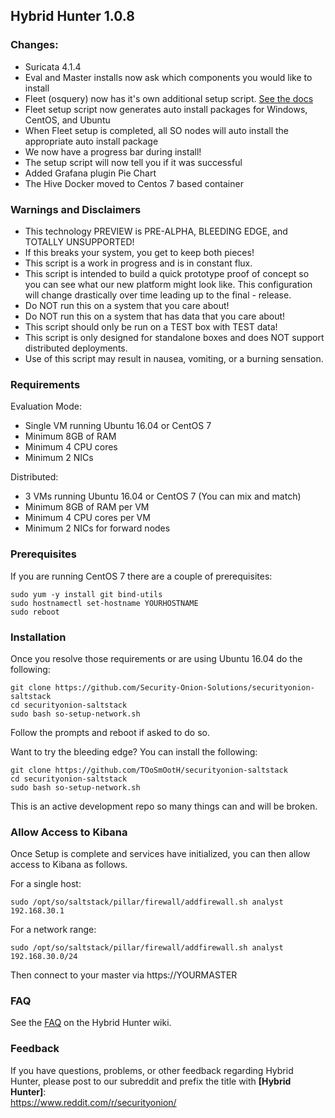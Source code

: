 ## Hybrid Hunter 1.0.8

### Changes:
- Suricata 4.1.4
- Eval and Master installs now ask which components you would like to install
- Fleet (osquery) now has it's own additional setup script. [See the docs](https://github.com/Security-Onion-Solutions/securityonion-saltstack/wiki/Configuring-Osquery-with-Security-Onion)
- Fleet setup script now generates auto install packages for Windows, CentOS, and Ubuntu
- When Fleet setup is completed, all SO nodes will auto install the appropriate auto install package
- We now have a progress bar during install!
- The setup script will now tell you if it was successful
- Added Grafana plugin Pie Chart
- The Hive Docker moved to Centos 7 based container

### Warnings and Disclaimers

- This technology PREVIEW is PRE-ALPHA, BLEEDING EDGE, and TOTALLY UNSUPPORTED!  
- If this breaks your system, you get to keep both pieces!  
- This script is a work in progress and is in constant flux.  
- This script is intended to build a quick prototype proof of concept so you can see what our new platform might look like.  This configuration will change drastically over time leading up to the final - release.  
- Do NOT run this on a system that you care about!  
- Do NOT run this on a system that has data that you care about!  
- This script should only be run on a TEST box with TEST data!  
- This script is only designed for standalone boxes and does NOT support distributed deployments.  
- Use of this script may result in nausea, vomiting, or a burning sensation.  

### Requirements

Evaluation Mode:

- Single VM running Ubuntu 16.04 or CentOS 7
- Minimum 8GB of RAM
- Minimum 4 CPU cores
- Minimum 2 NICs

Distributed:

- 3 VMs running Ubuntu 16.04 or CentOS 7 (You can mix and match)
- Minimum 8GB of RAM per VM
- Minimum 4 CPU cores per VM
- Minimum 2 NICs for forward nodes

### Prerequisites

If you are running CentOS 7 there are a couple of prerequisites:

```
sudo yum -y install git bind-utils
sudo hostnamectl set-hostname YOURHOSTNAME
sudo reboot
```

### Installation

Once you resolve those requirements or are using Ubuntu 16.04 do the following:

```
git clone https://github.com/Security-Onion-Solutions/securityonion-saltstack
cd securityonion-saltstack
sudo bash so-setup-network.sh
```
Follow the prompts and reboot if asked to do so.

Want to try the bleeding edge? You can install the following:
```
git clone https://github.com/TOoSmOotH/securityonion-saltstack
cd securityonion-saltstack
sudo bash so-setup-network.sh
```
This is an active development repo so many things can and will be broken.

### Allow Access to Kibana
Once Setup is complete and services have initialized, you can then allow access to Kibana as follows.

For a single host:
```
sudo /opt/so/saltstack/pillar/firewall/addfirewall.sh analyst 192.168.30.1
```
For a network range:
```
sudo /opt/so/saltstack/pillar/firewall/addfirewall.sh analyst 192.168.30.0/24
```
Then connect to your master via https://YOURMASTER

### FAQ
See the [FAQ](https://github.com/Security-Onion-Solutions/securityonion-saltstack/wiki/FAQ) on the Hybrid Hunter wiki.

### Feedback
If you have questions, problems, or other feedback regarding Hybrid Hunter, please post to our subreddit and prefix the title with **[Hybrid Hunter]**:<br>
https://www.reddit.com/r/securityonion/
